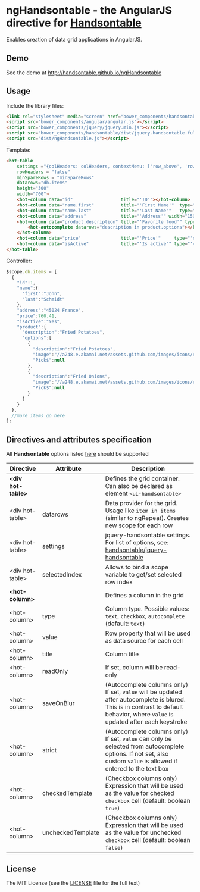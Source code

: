 # ngHandsontable - the AngularJS directive for [Handsontable](https://github.com/handsontable/jquery-handsontable)

Enables creation of data grid applications in AngularJS.

## Demo

See the demo at http://handsontable.github.io/ngHandsontable

## Usage

Include the library files:

```html
<link rel="stylesheet" media="screen" href="bower_components/handsontable/dist/jquery.handsontable.full.css">
<script src="bower_components/angular/angular.js"></script>
<script src="bower_components/jquery/jquery.min.js"></script>
<script src="bower_components/handsontable/dist/jquery.handsontable.full.js"></script>
<script src="dist/ngHandsontable.js"></script>
```

Template:

```html
<hot-table
    settings ="{colHeaders: colHeaders, contextMenu: ['row_above', 'row_below', 'remove_row'], afterChange: afterChange }"
    rowHeaders = "false"
    minSpareRows = "minSpareRows"
    datarows="db.items"
    height="300"
    width="700">
    <hot-column data="id"                  title="'ID'"></hot-column>
    <hot-column data="name.first"          title="'First Name'"  type="grayedOut"  readOnly></hot-column>
    <hot-column data="name.last"           title="'Last Name'"   type="grayedOut"  readOnly></hot-column>
    <hot-column data="address"             title="'Address'" width="150"></hot-column>
    <hot-column data="product.description" title="'Favorite food'" type="'autocomplete'">
        <hot-autocomplete datarows="description in product.options"></hot-autocomplete>
    </hot-column>
    <hot-column data="price"               title="'Price'"     type="'numeric'"  width="80"  format="'$ 0,0.00'" ></hot-column>
    <hot-column data="isActive"            title="'Is active'" type="'checkbox'" width="65"  checkedTemplate="'Yes'" uncheckedTemplate="'No'"></hot-column>
</hot-table>
```

Controller:

```javascript
$scope.db.items = [
  {
    "id":1,
    "name":{
      "first":"John",
      "last":"Schmidt"
    },
    "address":"45024 France",
    "price":760.41,
    "isActive":"Yes",
    "product":{
      "description":"Fried Potatoes",
      "options":[
        {
          "description":"Fried Potatoes",
          "image":"//a248.e.akamai.net/assets.github.com/images/icons/emoji/fries.png",
          "Pick$":null
        },
        {
          "description":"Fried Onions",
          "image":"//a248.e.akamai.net/assets.github.com/images/icons/emoji/fries.png",
          "Pick$":null
        }
      ]
    }
  },
  //more items go here
];
```
  
## Directives and attributes specification

All **Handsontable** options listed [here](https://github.com/handsontable/jquery-handsontable/wiki) should be supported
  
 Directive                       | Attribute&nbsp;&nbsp;&nbsp; | Description
 --------------------------------|-----------------------------|-------------
 **&lt;div hot-table&gt;**       |                             | Defines the grid container. Can also be declared as element `<ui-handsontable>`
 &lt;div hot-table&gt;           | datarows                    | Data provider for the grid. Usage like `item in items` (similar to ngRepeat). Creates new scope for each row
 &lt;div hot-table&gt;           | settings                    | jquery-handsontable settings. For list of options, see: [handsontable/jquery-handsontable](https://github.com/handsontable/jquery-handsontable)
 &lt;div hot-table&gt;           | selectedIndex               | Allows to bind a scope variable to get/set selected row index
 **&lt;hot-column&gt;**          |                             | Defines a column in the grid
 &lt;hot-column&gt;              | type                        | Column type. Possible values: `text`, `checkbox`, `autocomplete` (default: `text`)
 &lt;hot-column&gt;              | value                       | Row property that will be used as data source for each cell
 &lt;hot-column&gt;              | title                       | Column title
 &lt;hot-column&gt;              | readOnly                    | If set, column will be read-only
 &lt;hot-column&gt;              | saveOnBlur                  | (Autocomplete columns only) If set, `value` will be updated after autocomplete is blured. This is in contrast to default behavior, where `value` is updated after each keystroke
 &lt;hot-column&gt;              | strict                      | (Autocomplete columns only) If set, `value` can only be selected from autocomplete options. If not set, also custom `value` is allowed if entered to the text box
 &lt;hot-column&gt;              | checkedTemplate             | (Checkbox columns only) Expression that will be used as the value for checked `checkbox` cell (default: boolean `true`)
 &lt;hot-column&gt;              | uncheckedTemplate           | (Checkbox columns only) Expression that will be used as the value for unchecked `checkbox` cell (default: boolean `false`)

## License

The MIT License (see the [LICENSE](https://github.com/handsontable/ngHandsontable/blob/master/LICENSE) file for the full text)